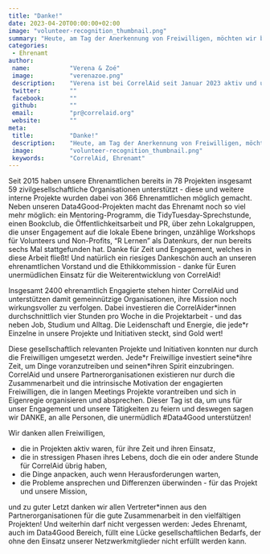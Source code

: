 ```yaml
---
title: "Danke!"
date: 2023-04-20T00:00:00+02:00
image: "volunteer-recognition_thumbnail.png"
summary: "Heute, am Tag der Anerkennung von Freiwilligen, möchten wir bei CorrelAid uns bei allen unseren Freiwilligen bedanken, die unsere Mission unterstützen, Daten für eine bessere Welt zu nutzen. Ohne Eure Zeit und Euer Engagement wären wir nicht in der Lage, unsere Projekte und Initiativen umzusetzen - Danke!"
categories:       
 - Ehrenamt
author: 
 name:           "Verena & Zoé"
 image:          "verenazoe.png"
 description:    "Verena ist bei CorrelAid seit Januar 2023 aktiv und unterstützt das PR Team in der Erstellung von Social Media Posts, mit besonderem Interesse für die Bildungsinhalte. Zoé ist bei CorrelAid für die Bildungsarbeit verantwortlich und seit 2018 eherenamtlich im Local Chapter in Konstanz aktiv. Die beiden eint eine große Community-Liebe in allen Bereichen von CorrelAid!"
 twitter:        ""
 facebook:       ""
 github:         ""
 email:          "pr@correlaid.org"
 website:        ""
meta:
 title:          "Danke!"
 description:    "Heute, am Tag der Anerkennung von Freiwilligen, möchten wir bei CorrelAid uns bei allen unseren Freiwilligen bedanken, die unsere Mission unterstützen, Daten für eine bessere Welt zu nutzen. Ohne Eure Zeit und Euer Engagement wären wir nicht in der Lage, unsere Projekte und Initiativen umzusetzen - Danke!"
 image:          "volunteer-recognition_thumbnail.png"
 keywords:       "CorrelAid, Ehrenamt"
---
```


Seit 2015 haben unsere Ehrenamtlichen bereits in 78 Projekten insgesamt 59 zivilgesellschaftliche Organisationen unterstützt - diese und weitere interne Projekte wurden dabei von 366 Ehrenamtlichen möglich gemacht. Neben unseren Data4Good-Projekten macht das Ehrenamt noch so viel mehr möglich: ein Mentoring-Programm, die TidyTuesday-Sprechstunde, einen Bookclub, die Öffentlichkeitsarbeit und PR, über zehn Lokalgruppen, die unser Engagement auf die lokale Ebene bringen, unzählige Workshops für Volunteers und Non-Profits, “R Lernen” als Datenkurs, der nun bereits sechs Mal stattgefunden hat. Danke für Zeit und Engagement, welches in diese Arbeit fließt! Und natürlich ein riesiges Dankeschön auch an unseren ehrenamtlichen Vorstand und die Ethikkommission - danke für Euren unermüdlichen Einsatz für die Weiterentwicklung von CorrelAid!

Insgesamt 2400 ehrenamtlich Engagierte stehen hinter CorrelAid und unterstützen damit gemeinnützige Organisationen, ihre Mission noch wirkungsvoller zu verfolgen. Dabei investieren die CorrelAider\*innen durchschnittlich vier Stunden pro Woche in die Projektarbeit - und das neben Job, Studium und Alltag. Die Leidenschaft und Energie, die jede\*r Einzelne in unsere Projekte und Initiativen steckt, sind Gold wert!

Diese gesellschaftlich relevanten Projekte und Initiativen konnten nur durch die Freiwilligen umgesetzt werden. Jede\*r Freiwillige investiert seine\*ihre Zeit, um Dinge voranzutreiben und seinen*ihren Spirit einzubringen. CorrelAid und unsere Partnerorganisationen existieren nur durch die Zusammenarbeit und die intrinsische Motivation der engagierten Freiwilligen, die in langen Meetings Projekte vorantreiben und sich in Eigenregie organisieren und absprechen. Dieser Tag ist da, um uns für unser Engagement und unsere Tätigkeiten zu feiern und deswegen sagen wir DANKE, an alle Personen, die unermüdlich #Data4Good unterstützen!

Wir danken allen Freiwilligen,

- die in Projekten aktiv waren, für ihre Zeit und ihren Einsatz,
- die in stressigen Phasen ihres Lebens, doch die ein oder andere Stunde für CorrelAid übrig haben,
- die Dinge anpacken, auch wenn Herausforderungen warten,
- die Probleme ansprechen und Differenzen überwinden - für das Projekt und unsere Mission,

und zu guter Letzt danken wir allen Vertreter\*innen aus den Partnerorganisationen für die gute Zusammenarbeit in den vielfältigen Projekten!
Und weiterhin darf nicht vergessen werden: Jedes Ehrenamt, auch im Data4Good Bereich, füllt eine Lücke gesellschaftlichen Bedarfs, der ohne den Einsatz unserer Netzwerkmitglieder nicht erfüllt werden kann.

